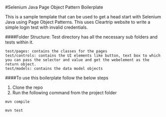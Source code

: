 
#Selenium Java Page Object Pattern Boilerplate


This is a sample template that can be used to get a head start with Selenium Java using Page Object Patterns.  This uses Cleartrip website to write a simple login test with invalid credentials.

####Folder Structure:
Test directory has all the necessary sub folders and tests within it.
````
test/pages: contains the classes for the pages
test/controls: contains the UI elements like button, text box to which you can pass the selector and value and get the webelement as the return object.
test/models: contains the data model objects
````
####To use this boilerplate follow the below steps
1. Clone the repo
2.  Run the following command from the project folder 
```
mvn compile
```
```
mvn test
```
